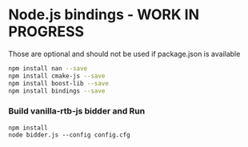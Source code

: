 # Node.js bindings - WORK IN PROGRESS  

Those are optional and should not be used if package.json is available 
```bash
npm install nan --save
npm install cmake-js --save
npm install boost-lib --save
npm install bindings --save
```

### Build vanilla-rtb-js bidder and Run 
```
npm install
node bidder.js --config config.cfg
```

